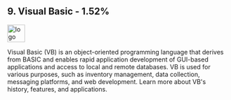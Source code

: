 ## 9. Visual Basic - 1.52%
<img src="https://cdn.imgbin.com/9/8/14/imgbin-microsoft-visual-basic-2005-visual-basic-net-microsoft-visual-studio-microsoft-fCtLENC9hnMm3tNKJ40ncU0c6.jpg" alt="logo" width="40" height="40" /> 

Visual Basic (VB) is an object-oriented programming language that derives from BASIC and enables rapid application development of GUI-based applications and access to local and remote databases. VB is used for various purposes, such as inventory management, data collection, messaging platforms, and web development. Learn more about VB's history, features, and applications.
